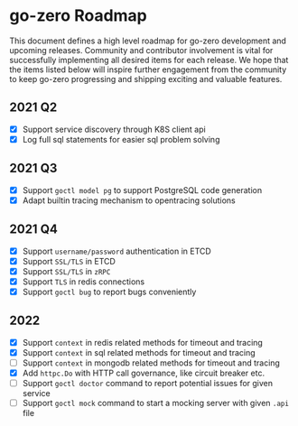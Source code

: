 # go-zero Roadmap

This document defines a high level roadmap for go-zero development and upcoming releases.
Community and contributor involvement is vital for successfully implementing all desired items for each release.
We hope that the items listed below will inspire further engagement from the community to keep go-zero progressing and shipping exciting and valuable features.

## 2021 Q2
- [x] Support service discovery through K8S client api
- [x] Log full sql statements for easier sql problem solving

## 2021 Q3
- [x] Support `goctl model pg` to support PostgreSQL code generation
- [x] Adapt builtin tracing mechanism to opentracing solutions

## 2021 Q4
- [x] Support `username/password` authentication in ETCD
- [x] Support `SSL/TLS` in ETCD
- [x] Support `SSL/TLS` in `zRPC`
- [x] Support `TLS` in redis connections
- [x] Support `goctl bug` to report bugs conveniently

## 2022
- [x] Support `context` in redis related methods for timeout and tracing
- [x] Support `context` in sql related methods for timeout and tracing
- [ ] Support `context` in mongodb related methods for timeout and tracing
- [x] Add `httpc.Do` with HTTP call governance, like circuit breaker etc.
- [ ] Support `goctl doctor` command to report potential issues for given service
- [ ] Support `goctl mock` command to start a mocking server with given `.api` file
